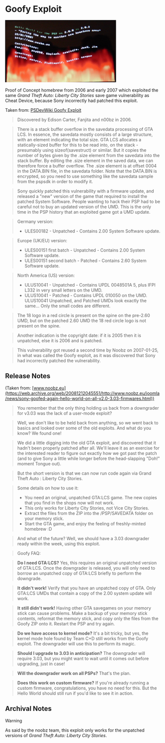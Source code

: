 # Goofy Exploit

![1 Goofy Exploit](../../../Pictures/flamehw_thumb.png)

Proof of Concept homebrew from 2006 and early 2007 which exploited the same _Grand Theft Auto: Liberty City Stories_ save game vulnerability as Cheat Device, because Sony incorrectly had patched this exploit.

Taken from: [PSDevWiki Goofy Exploit](https://www.psdevwiki.com/psp/Vulnerabilities#Grand_Theft_Auto:_Liberty_City_Stories_UMD_(and_the_Goofy_exploit):_PSP_2.00-3.03._Patched_3.30)

> Discovered by Edison Carter, Fanjita and n00bz in 2006.

> There is a stack buffer overflow in the savedata processing of GTA LCS. In essence, the savedata mostly consists of a large structure, with an element indicating the total size. GTA LCS allocates a statically-sized buffer for this to be read into, on the stack - presumably using sizeof(savestruct) or similar. But it copies the number of bytes given by the .size element from the savedata into the stack buffer. By editing the .size element in the saved data, we can therefore force a buffer overflow. The .size element is at offset 0004 in the DATA.BIN file, in the savedata folder. Note that the DATA.BIN is encrypted, so you need to use something like the savedata sample from the pspsdk in order to modify it.

> Sony quickly patched this vulnerability with a firmware update, and released a "new" version of the game that required to install the patched System Software. People wanting to hack their PSP had to be careful not to buy an updated version of the UMD. This is the only time in the PSP history that an exploited game got a UMD update.

> Germany version: 
> - ULES00182 - Unpatched - Contains 2.00 System Software update.

> Europe (UK/EU) version: 
> - ULES00151 first batch - Unpatched - Contains 2.00 System Software update.
> - ULES00151 second batch - Patched - Contains 2.60 System Software update.

> North America (US) version:
> - ULUS10041 - Unpatched - Contains UPDL 0048501A 5, plus IFPI L332 in very small letters on the UMD.
> - ULUS10041 - Patched - Contains UPDL 010050 on the UMD.
> ULUS10041 Unpatched, and Patched UMDs look exactly the same... Only the small codes are different.

> The 18 logo in a red circle is present on the spine on the pre-2.60 UMD, but on the patched 2.60 UMD the 18 red circle logo is not present on the spine.

> Another indication is the copyright date: if it is 2005 then it is unpatched, else it is 2006 and is patched.

> This vulnerability got reused a second time by Noobz on 2007-01-25, in what was called the Goofy exploit, as it was discovered that Sony had incorrectly patched the vulnerability.

## Release Notes
(Taken from: [www.noobz.eu](https://web.archive.org/web/20081212045551/http://www.noobz.eu/joomla/news/sony-goofed-again-hello-world-on-all-v2.0-3.03-firmwares.html))

> You remember that the only thing holding us back from a downgrader for v3.03 was the lack of a user-mode exploit?

> Well, we don't like to be held back from anything, so we went back to basics and looked over some of the old exploits.  And what do you know?  We found one!

> We did a little digging into the old GTA exploit, and discovered that it hadn't been properly patched after all.  We'll leave it as an exercise for the interested reader to figure out exactly how we got past the patch (and to give Sony a little while longer before the head-slapping "Doh!" moment Tongue out).

> But the short version is that we can now run code again via Grand Theft Auto : Liberty City Stories.

> Some details on how to use it:
> - You need an original, unpatched GTA:LCS game.  The new copies that you find in the shops now will not work.
> - This only works for Liberty City Stories, not Vice City Stories.
> - Extract the files from the ZIP into the /PSP/SAVEDATA folder on your memory stick.
> - Start the GTA game, and enjoy the feeling of freshly-minted homebrew :D

> And what of the future?  Well, we should have a 3.03 downgrader ready within the week, using this exploit. 

> Goofy FAQ:

> **Do I need GTA:LCS?**
> Yes, this requires an original unpatched version of GTA:LCS. Once the downgrader is released, you will only need to borrow an unpatched copy of GTA:LCS briefly to perform the downgrade.

> **It didn't work!**
> Verify that you have an unpatched copy of GTA. Only GTA:LCS UMDs that contain a copy of the 2.00 system update will work.

> **It still didn't work!**
> Having other GTA savegames on your memory stick can cause problems. Make a backup of your memory stick contents, reformat the memory stick, and copy only the files from the Goofy ZIP onto it. Restart the PSP and try again.

> **Do we have access to kernel mode?**
> It's a bit tricky, but yes, the kernel mode hole found by Team C+D still works from the Goofy exploit. The downgrader will use this to perform its magic.

> **Should I upgrade to 3.03 in anticipation?**
> The downgrader will require 3.03, but you might want to wait until it comes out before upgrading, just in case!

> **Will the downgrader work on all PSPs?**
> That's the plan.

> **Does this work on custom firmware?**
> If you're already running a custom firmware, congratulations, you have no need for this. But the Hello World should still run if you'd like to see it in action.

## Archival Notes
> [!WARNING]
> As said by the noobz team, this exploit only works for the unpatched versions of _Grand Theft Auto: Liberty City Stories_.